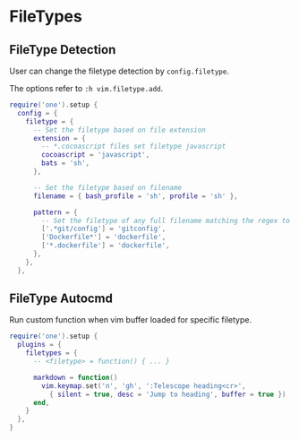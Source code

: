 # FileTypes

## FileType Detection

User can change the filetype detection by `config.filetype`.

The options refer to `:h vim.filetype.add`.

```lua
require('one').setup {
  config = {
    filetype = {
      -- Set the filetype based on file extension
      extension = {
        -- *.cocoascript files set filetype javascript
        cocoascript = 'javascript',
        bats = 'sh',
      },

      -- Set the filetype based on filename
      filename = { bash_profile = 'sh', profile = 'sh' },

      pattern = {
        -- Set the filetype of any full filename matching the regex to gitconfig
        ['.*git/config'] = 'gitconfig',
        ['Dockerfile*'] = 'dockerfile',
        ['*.dockerfile'] = 'dockerfile',
      },
    },
  },
```

## FileType Autocmd

Run custom function when vim buffer loaded for specific filetype.

```lua
require('one').setup {
  plugins = {
    filetypes = {
      -- <filetype> = function() { ... }

      markdown = function()
        vim.keymap.set('n', 'gh', ':Telescope heading<cr>',
          { silent = true, desc = 'Jump to heading', buffer = true })
      end,
    }
  },
}
```
